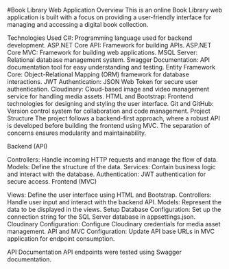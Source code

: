 #Book Library Web Application
Overview
This is an online Book Library web  application is built with a focus on providing a user-friendly interface for managing and accessing a digital book collection.

Technologies Used
C#: Programming language used for backend development.
ASP.NET Core API: Framework for building APIs.
ASP.NET Core MVC: Framework for building web applications.
MSQL Server: Relational database management system.
Swagger Documentation: API documentation tool for easy understanding and testing.
Entity Framework Core: Object-Relational Mapping (ORM) framework for database interactions.
JWT Authentication: JSON Web Token for secure user authentication.
Cloudinary: Cloud-based image and video management service for handling media assets.
HTML and Bootstrap: Frontend technologies for designing and styling the user interface.
Git and GitHub: Version control system for collaboration and code management.
Project Structure
The project follows a backend-first approach, where a robust API is developed before building the frontend using MVC. The separation of concerns ensures modularity and maintainability.

Backend (API)

Controllers: Handle incoming HTTP requests and manage the flow of data.
Models: Define the structure of the data.
Services: Contain business logic and interact with the database.
Authentication: JWT authentication for secure access.
Frontend (MVC)

Views: Define the user interface using HTML and Bootstrap.
Controllers: Handle user input and interact with the backend API.
Models: Represent the data to be displayed in the views.
Setup
Database Configuration: Set up the connection string for the SQL Server database in appsettings.json.
Cloudinary Configuration: Configure Cloudinary credentials for media asset management.
API and MVC Configuration: Update API base URLs in MVC application for endpoint consumption.

API Documentation
API endpoints were tested using Swagger documentation.

